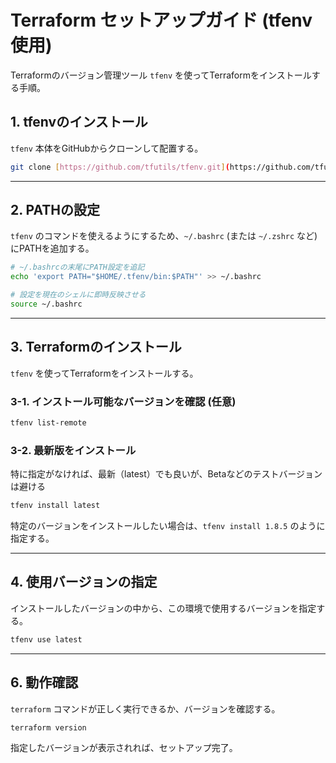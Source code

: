 # Terraform セットアップガイド (tfenv使用)

Terraformのバージョン管理ツール `tfenv` を使ってTerraformをインストールする手順。

## 1. tfenvのインストール

`tfenv` 本体をGitHubからクローンして配置する。

```bash
git clone [https://github.com/tfutils/tfenv.git](https://github.com/tfutils/tfenv.git) ~/.tfenv
```

---

## 2. PATHの設定

`tfenv` のコマンドを使えるようにするため、`~/.bashrc` (または `~/.zshrc` など) にPATHを追加する。

```bash
# ~/.bashrcの末尾にPATH設定を追記
echo 'export PATH="$HOME/.tfenv/bin:$PATH"' >> ~/.bashrc

# 設定を現在のシェルに即時反映させる
source ~/.bashrc
```

---

## 3. Terraformのインストール

`tfenv` を使ってTerraformをインストールする。

### 3-1. インストール可能なバージョンを確認 (任意)

```bash
tfenv list-remote
```

### 3-2. 最新版をインストール

特に指定がなければ、最新（latest）でも良いが、Betaなどのテストバージョンは避ける

```bash
tfenv install latest
```

特定のバージョンをインストールしたい場合は、`tfenv install 1.8.5` のように指定する。

---

## 4. 使用バージョンの指定

インストールしたバージョンの中から、この環境で使用するバージョンを指定する。

```bash
tfenv use latest
```

---

### 

## 6. 動作確認

`terraform` コマンドが正しく実行できるか、バージョンを確認する。

```bash
terraform version
```

指定したバージョンが表示されれば、セットアップ完了。
